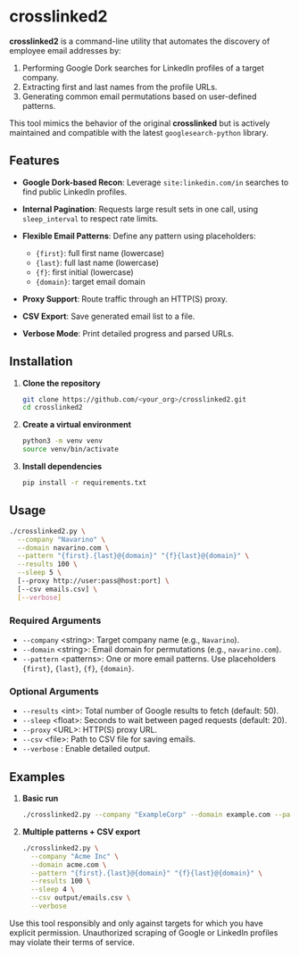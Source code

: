 # crosslinked2

**crosslinked2** is a command-line utility that automates the discovery of employee email addresses by:

1. Performing Google Dork searches for LinkedIn profiles of a target company.
2. Extracting first and last names from the profile URLs.
3. Generating common email permutations based on user-defined patterns.

This tool mimics the behavior of the original **crosslinked** but is actively maintained and compatible with the latest `googlesearch-python` library.


## Features

* **Google Dork-based Recon**: Leverage `site:linkedin.com/in` searches to find public LinkedIn profiles.
* **Internal Pagination**: Requests large result sets in one call, using `sleep_interval` to respect rate limits.
* **Flexible Email Patterns**: Define any pattern using placeholders:

  * `{first}`: full first name (lowercase)
  * `{last}`: full last name (lowercase)
  * `{f}`: first initial (lowercase)
  * `{domain}`: target email domain
* **Proxy Support**: Route traffic through an HTTP(S) proxy.
* **CSV Export**: Save generated email list to a file.
* **Verbose Mode**: Print detailed progress and parsed URLs.


## Installation

1. **Clone the repository**

   ```bash
   git clone https://github.com/<your_org>/crosslinked2.git
   cd crosslinked2
   ```

2. **Create a virtual environment**

   ```bash
   python3 -m venv venv
   source venv/bin/activate
   ```

3. **Install dependencies**

   ```bash
   pip install -r requirements.txt
   ```


## Usage

```bash
./crosslinked2.py \
  --company "Navarino" \
  --domain navarino.com \
  --pattern "{first}.{last}@{domain}" "{f}{last}@{domain}" \
  --results 100 \
  --sleep 5 \
  [--proxy http://user:pass@host:port] \
  [--csv emails.csv] \
  [--verbose]
```

### Required Arguments

* `--company` \<string>: Target company name (e.g., `Navarino`).
* `--domain` \<string>: Email domain for permutations (e.g., `navarino.com`).
* `--pattern` \<patterns>: One or more email patterns. Use placeholders `{first}`, `{last}`, `{f}`, `{domain}`.

### Optional Arguments

* `--results` \<int>: Total number of Google results to fetch (default: 50).
* `--sleep` \<float>: Seconds to wait between paged requests (default: 20).
* `--proxy` \<URL>: HTTP(S) proxy URL.
* `--csv` \<file>: Path to CSV file for saving emails.
* `--verbose` : Enable detailed output.


## Examples

1. **Basic run**

   ```bash
   ./crosslinked2.py --company "ExampleCorp" --domain example.com --pattern "{first}@{domain}" --results 30
   ```

2. **Multiple patterns + CSV export**

   ```bash
   ./crosslinked2.py \
     --company "Acme Inc" \
     --domain acme.com \
     --pattern "{first}.{last}@{domain}" "{f}{last}@{domain}" \
     --results 100 \
     --sleep 4 \
     --csv output/emails.csv \
     --verbose
   ```



Use this tool responsibly and only against targets for which you have explicit permission. Unauthorized scraping of Google or LinkedIn profiles may violate their terms of service.

